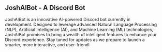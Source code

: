 ## JoshAIBot - A Discord Bot

JoshAIBot is an innovative AI-powered Discord bot currently in development. Designed to leverage advanced Natural Language Processing (NLP), Artificial Intelligence (AI), and Machine Learning (ML) technologies, JoshAIBot promises to bring a wealth of intelligent features to enhance your Discord experience. Stay tuned for updates as we prepare to launch a smarter, more interactive, and user-friendl
